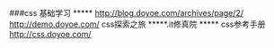 ###css  基础学习
***** http://blog.doyoe.com/archives/page/2/    http://demo.doyoe.com/   css探索之旅
*****.it修真院
***** css参考手册  http://css.doyoe.com/
